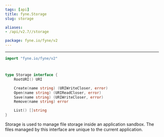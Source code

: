```yaml
---
tags: [api]
title: fyne.Storage
slug: storage

aliases:
- /api/v2.7//storage

package: fyne.io/fyne/v2
---
```



---
```go
import "fyne.io/fyne/v2"
```

#

###

```go
type Storage interface {
	RootURI() URI

	Create(name string) (URIWriteCloser, error)
	Open(name string) (URIReadCloser, error)
	Save(name string) (URIWriteCloser, error)
	Remove(name string) error

	List() []string
}
```

Storage is used to manage file storage inside an application sandbox. The files managed by this interface are unique to the current application.
